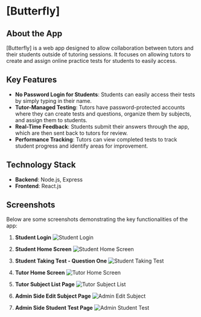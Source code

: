 # [Butterfly]

## About the App
[Butterfly] is a web app designed to allow collaboration between tutors and their students outside of tutoring sessions. It focuses on allowing tutors to create and assign online practice tests for students to easily access.

## Key Features
- **No Password Login for Students**: Students can easily access their tests by simply typing in their name.
- **Tutor-Managed Testing**: Tutors have password-protected accounts where they can create tests and questions, organize them by subjects, and assign them to students.
- **Real-Time Feedback**: Students submit their answers through the app, which are then sent back to tutors for review.
- **Performance Tracking**: Tutors can view completed tests to track student progress and identify areas for improvement.

## Technology Stack
- **Backend**: Node.js, Express
- **Frontend**: React.js

## Screenshots
Below are some screenshots demonstrating the key functionalities of the app:

1. **Student Login**
   ![Student Login](path-to-image)

2. **Student Home Screen**
   ![Student Home Screen](path-to-image)

3. **Student Taking Test - Question One**
   ![Student Taking Test](path-to-image)

4. **Tutor Home Screen**
   ![Tutor Home Screen](path-to-image)

5. **Tutor Subject List Page**
   ![Tutor Subject List](path-to-image)

6. **Admin Side Edit Subject Page**
   ![Admin Edit Subject](path-to-image)

7. **Admin Side Student Test Page**
   ![Admin Student Test](path-to-image)
